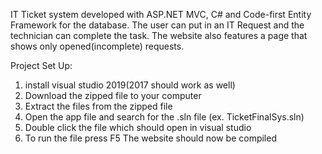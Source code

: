 IT Ticket system developed with ASP.NET MVC, C# and Code-first Entity Framework for the database. The user can put in an IT Request and the technician can 
complete the task. The website also features a page that shows only opened(incomplete) requests.

Project Set Up:
1.	install visual studio 2019(2017 should work as well)
2.	Download the zipped file to your computer 
3.	Extract the files from the zipped file
4.	Open the app file and search for the .sln file  (ex. TicketFinalSys.sln)
5.	Double click the file which should open in visual studio 
6.	To run the file press F5
The website should now be compiled 
